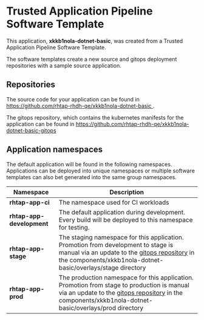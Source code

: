 # Trusted Application Pipeline Software Template

This application, **xkkb1nola-dotnet-basic**, was created from a Trusted Application Pipeline Software Template.

The software templates create a new source and gitops deployment repositories with a sample source application. 

## Repositories

The source code for your application can be found in [https://github.com/rhtap-rhdh-qe/xkkb1nola-dotnet-basic ](https://github.com/rhtap-rhdh-qe/xkkb1nola-dotnet-basic ).
 
The gitops repository, which contains the kubernetes manifests for the application can be found in 
[https://github.com/rhtap-rhdh-qe/xkkb1nola-dotnet-basic-gitops ](https://github.com/rhtap-rhdh-qe/xkkb1nola-dotnet-basic-gitops ) 

## Application namespaces 

The default application will be found in the following namespaces. Applications can be deployed into unique namespaces or multiple software templates can also bet generated into the same group namespaces.  

|  Namespace   |  Description   |  
| -------- | -------- |
| **rhtap-app-ci** | The namespace used for CI workloads |
| **rhtap-app-development** | The default application during development. Every build will be deployed to this namespace for testing. |
| **rhtap-app-stage** | The staging namespace for this application. Promotion from development to stage is manual via an update to the [gitops repository](https://github.com/rhtap-rhdh-qe/xkkb1nola-dotnet-basic-gitops ) in the components/xkkb1nola-dotnet-basic/overlays/stage directory |
| **rhtap-app-prod** | The production namespace for this application. Promotion from stage to production is manual via an update to the [gitops repository](https://github.com/rhtap-rhdh-qe/xkkb1nola-dotnet-basic-gitops ) in the components/xkkb1nola-dotnet-basic/overlays/prod directory |